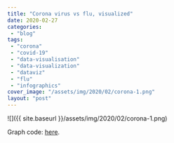```yaml
---
title: "Corona virus vs flu, visualized"
date: 2020-02-27
categories: 
 - "blog"
tags: 
 - "corona"
 - "covid-19"
 - "data-visualisation"
 - "data-visualization"
 - "dataviz"
 - "flu"
 - "infographics"
cover_image: "/assets/img/2020/02/corona-1.png"
layout: "post"
---
```


![]({{ site.baseurl }}/assets/img/2020/02/corona-1.png)

Graph code: [here](https://gist.github.com/bgbg/ae80e1e9a83a9d220cd4ff59b3e682ab).
